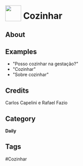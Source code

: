 # <img src="https://raw.githack.com/FortAwesome/Font-Awesome/master/svgs/solid/robot.svg" card_color="#22A7F0" width="50" height="50" style="vertical-align:bottom"/> Cozinhar


## About


## Examples
* "Posso cozinhar na gestação?"
* "Cozinhar"
* "Sobre cozinhar"

## Credits
Carlos Capelini e Rafael Fazio

## Category
**Daily**

## Tags
#Cozinhar

